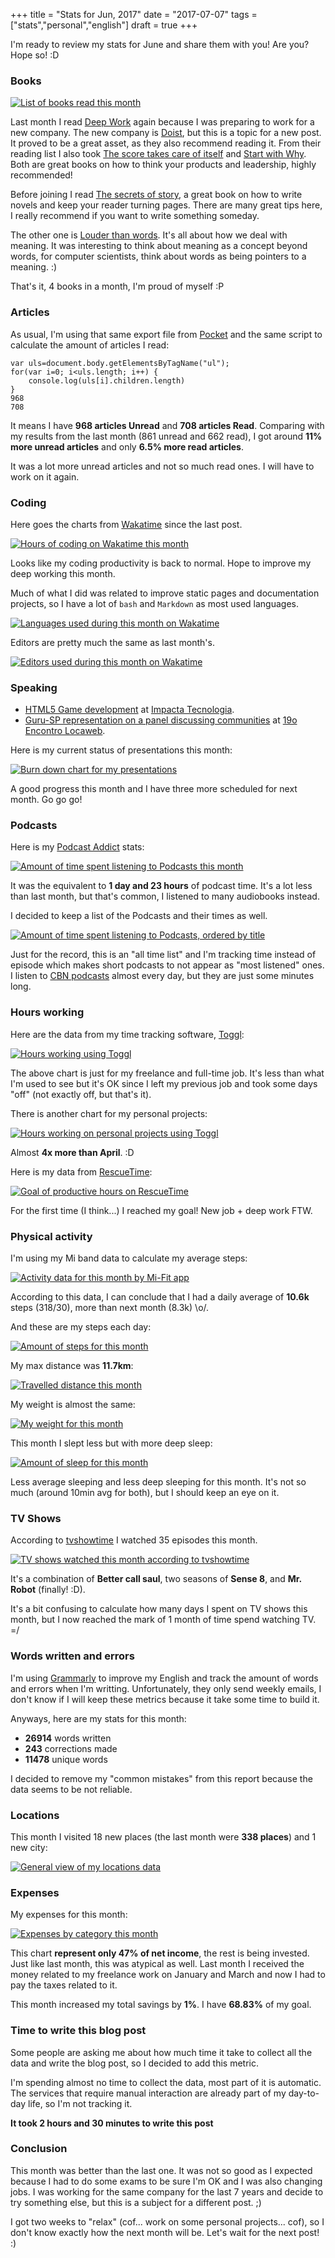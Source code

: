 +++
title = "Stats for Jun, 2017"
date = "2017-07-07"
tags = ["stats","personal","english"]
draft = true
+++

I'm ready to review my stats for June and share them with you! Are
you? Hope so! :D

### Books

[![List of books read this month](/images/stats/2017/jun/goodreads.png "List of books read this month")](https://www.goodreads.com/pothix "")


Last month I read [Deep Work](http://amzn.to/2sNBJQs) again because I
was preparing to work for a new company. The new company
is [Doist](https://doist.com), but this is a topic for a new post. It
proved to be a great asset, as they also recommend reading it. From
their reading list I also
took [The score takes care of itself](http://amzn.to/2ubyLXo)
and [Start with Why](http://amzn.to/2syNucX). Both are great books on
how to think your products and leadership, highly recommended!

Before joining I read [The secrets of story](http://amzn.to/2sz4oIx),
a great book on how to write novels and keep your reader turning
pages. There are many great tips here, I really recommend if you want
to write something someday.

The other one is [Louder than words](http://amzn.to/2tBTV42). It's all
about how we deal with meaning. It was interesting to think about
meaning as a concept beyond words, for computer scientists, think
about words as being pointers to a meaning. :)

That's it, 4 books in a month, I'm proud of myself :P


### Articles

As usual, I'm using that same export file
from [Pocket](https://getpocket.com) and the same script to calculate
the amount of articles I read:

```
var uls=document.body.getElementsByTagName("ul");
for(var i=0; i<uls.length; i++) {
    console.log(uls[i].children.length)
}
968
708
```

It means I have **968 articles Unread** and **708 articles
Read**. Comparing with my results from the last month (861 unread and
662 read), I got around **11% more unread articles** and only **6.5%
more read articles**. 

It was a lot more unread articles and not so much read ones. I will
have to work on it again.

### Coding

Here goes the charts from [Wakatime](https://wakatime.com/i/PotHix)
since the last post.

[![Hours of coding on Wakatime this month](/images/stats/2017/jun/wakatime-coding.png "Hours of coding on Wakatime this month")](https://wakatime.com/@PotHix "")

Looks like my coding productivity is back to normal. Hope to improve
my deep working this month.

Much of what I did was related to improve static pages and
documentation projects, so I have a lot of `bash` and `Markdown` as
most used languages.

[![Languages used during this month on Wakatime](/images/stats/2017/jun/wakatime-languages.png "Languages used during this month on Wakatime")](https://wakatime.com/@PotHix "")

Editors are pretty much the same as last month's.

[![Editors used during this month on Wakatime](/images/stats/2017/jun/wakatime-editors.png "Editors used during this month on Wakatime")](https://wakatime.com/@PotHix "")

### Speaking

+ [HTML5 Game development](https://www.eventials.com/Globalcode/quarta-a-tarde-tdconline-floripa-2017-stadium) at [Impacta Tecnologia](www.impacta.com.br).
+ [Guru-SP representation on a panel discussing communities](https://pbs.twimg.com/media/DDarqhkW0AAuuJT.jpg:large) at [19o Encontro Locaweb](http://eventos.locaweb.com.br/eventos-anteriores/19o-encontro-locaweb-sao-paulo/).

Here is my current status of presentations this month:

[![Burn down chart for my presentations](/images/stats/2017/jun/presentations.png "Burn down chart for my presentations")](/images/stats/2017/jun/presentations.png "")

A good progress this month and I have three more scheduled for next month. Go go go!

### Podcasts

Here is
my
[Podcast Addict](https://play.google.com/store/apps/details?id=com.bambuna.podcastaddict&hl=en) stats:

[![Amount of time spent listening to Podcasts this month](/images/stats/2017/jun/podcasts.jpg "Amount of time spent listening to Podcasts this month")](/images/stats/2017/jun/podcasts.jpg)

It was the equivalent to **1 day and 23 hours** of podcast time. It's
a lot less than last month, but that's common, I listened to many
audiobooks instead.

I decided to keep a list of the Podcasts and their times as well.

[![Amount of time spent listening to Podcasts, ordered by title](/images/stats/2017/jun/podcast_titles.jpg "Amount of time spent listening to Podcasts, ordered by title")](/images/stats/2017/jun/podcast_titles.jpg)

Just for the record, this is an "all time list" and I'm tracking time
instead of episode which makes short podcasts to not appear as "most
listened" ones. I listen
to
[CBN podcasts](http://cbn.globoradio.globo.com/servicos/podcast/PODCAST.htm) almost
every day, but they are just some minutes long.

### Hours working

Here are the data from my time tracking
software, [Toggl](https://toggl.com):

[![Hours working using Toggl](/images/stats/2017/jun/toggl-time-working.png "Hours working using Toggl")](/images/stats/2017/jun/toggl-time-working.png "")

The above chart is just for my freelance and full-time job. It's less
than what I'm used to see but it's OK since I left my previous job and
took some days "off" (not exactly off, but that's it).

There is another chart for my personal projects:

[![Hours working on personal projects using Toggl](/images/stats/2017/jun/toggl-time-personal-projects.png "Hours working on personal projects using Toggl")](/images/stats/2017/jun/toggl-time-working.png "")

Almost **4x more than April**. :D

Here is my data from [RescueTime](https://www.rescuetime.com/ref/1403570):

[![Goal of productive hours on RescueTime](/images/stats/2017/jun/rescuetime-productivetime.png "Goal of productive hours on RescueTime")](/images/stats/2017/jun/rescuetime-productivetime.png "")

For the first time (I think...) I reached my goal! New job + deep work FTW.

### Physical activity

I'm using my Mi band data to calculate my average steps:

[![Activity data for this month by Mi-Fit app](/images/stats/2017/jun/activity.jpg "Activity data for this month by Mi-Fit app")](/images/stats/2017/jun/activity.jpg "")

According to this data, I can conclude that I had a daily average of
**10.6k** steps (318/30), more than next month (8.3k) \o/.

And these are my steps each day:

[![Amount of steps for this month](/images/stats/2017/jun/physical-activity-steps.png "Amount of steps for this month")](/images/stats/2017/jun/physical-activity-steps.png "")

My max distance was **11.7km**:

[![Travelled distance this month](/images/stats/2017/jun/physical-activity-distance.png "Travelled distance this month")](/images/stats/2017/jun/physical-activity-distance.png "")

My weight is almost the same:

[![My weight for this month](/images/stats/2017/jun/physical-activity-weight.png "My weight for this month")](/images/stats/2017/jun/physical-activity-weight.png "")

This month I slept less but with more deep sleep:

[![Amount of sleep for this month](/images/stats/2017/jun/sleep.jpg "Amount of sleep for this month")](/images/stats/2017/jun/sleep.jpg "")

Less average sleeping and less deep sleeping for this month. It's not
so much (around 10min avg for both), but I should keep an eye on it.

### TV Shows

According to [tvshowtime](https://www.tvshowtime.com) I watched 35 episodes this month.

[![TV shows watched this month according to tvshowtime](/images/stats/2017/jun/tvshows.jpg "TV shows watched this month according to tvshowtime")](/images/stats/2017/jun/tvshows.jpg "")

It's a combination of **Better call saul**, two seasons of **Sense
8**, and **Mr. Robot** (finally! :D).

It's a bit confusing to calculate how many days I spent on TV shows
this month, but I now reached the mark of 1 month of time spend
watching TV. =/

### Words written and errors

I'm using [Grammarly](https://grammarly.com) to improve my English and
track the amount of words and errors when I'm writting. Unfortunately, they only send weekly emails, I don't know if I will keep these metrics because it take some time to build it.

Anyways, here are my stats for this month:

+ **26914** words written
+ **243** corrections made
+ **11478** unique words

I decided to remove my "common mistakes" from this report because the
data seems to be not reliable.

### Locations

This month I visited 18 new places (the last month were **338 places**) and 1 new city:

[![General view of my locations data](/images/stats/2017/jun/location-general.png "General view of my locations data")](/images/stats/2017/jun/location-general.png "")

### Expenses

My expenses for this month:

[![Expenses by category this month](/images/stats/2017/jun/expenses.jpg "Expenses by category this month")](/images/stats/2017/jun/expenses.jpg "")

This chart **represent only 47% of net income**, the rest is being
invested. Just like last month, this was atypical as well. Last month
I received the money related to my freelance work on January and March
and now I had to pay the taxes related to it.

This month increased my total savings by **1%**.
I have **68.83%** of my goal.

### Time to write this blog post

Some people are asking me about how much time it take to collect all
the data and write the blog post, so I decided to add this metric.

I'm spending almost no time to collect the data, most part of it is
automatic. The services that require manual interaction are already
part of my day-to-day life, so I'm not tracking it.

**It took 2 hours and 30 minutes to write this post**

### Conclusion

This month was better than the last one. It was not so good as I
expected because I had to do some exams to be sure I'm OK and I was
also changing jobs. I was working for the same company for the last 7
years and decide to try something else, but this is a subject for a
different post. ;)

I got two weeks to "relax" (cof... work on some personal
projects... cof), so I don't know exactly how the next month will
be. Let's wait for the next post! :)
